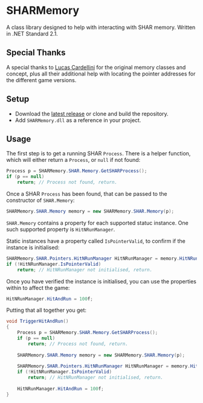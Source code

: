 # SHARMemory
A class library designed to help with interacting with SHAR memory. Written in .NET Standard 2.1.

## Special Thanks
A special thanks to [Lucas Cardellini](https://github.com/lucasc190) for the original memory classes and concept, plus all their additional help with locating the pointer addresses for the different game versions.

## Setup
* Download the [latest release](https://github.com/Hampo/SHARMemory/releases/latest) or clone and build the repository.
* Add `SHARMemory.dll` as a reference in your project.

## Usage
The first step is to get a running SHAR `Process`. There is a helper function, which will either return a `Process`, or `null` if not found:
```cs
Process p = SHARMemory.SHAR.Memory.GetSHARProcess();
if (p == null)
    return; // Process not found, return.
```
Once a SHAR `Process` has been found, that can be passed to the constructor of `SHAR.Memory`:
```cs
SHARMemory.SHAR.Memory memory = new SHARMemory.SHAR.Memory(p);
```
`SHAR.Memory` contains a property for each supported statuc instance. One such supported property is `HitNRunManager`.

Static instances have a property called `IsPointerValid`, to confirm if the instance is initialised:
```cs
SHARMemory.SHAR.Pointers.HitNRunManager HitNRunManager = memory.HitNRunManager;
if (!HitNRunManager.IsPointerValid)
    return; // HitNRunManager not initialised, return.
```
Once you have verified the instance is initialised, you can use the properties within to affect the game:
```cs
HitNRunManager.HitAndRun = 100f;
```
Putting that all together you get:
```cs
void TriggerHitAndRun()
{
    Process p = SHARMemory.SHAR.Memory.GetSHARProcess();
    if (p == null)
        return; // Process not found, return.
    
    SHARMemory.SHAR.Memory memory = new SHARMemory.SHAR.Memory(p);
    
    SHARMemory.SHAR.Pointers.HitNRunManager HitNRunManager = memory.HitNRunManager;
    if (!HitNRunManager.IsPointerValid)
        return; // HitNRunManager not initialised, return.
    
    HitNRunManager.HitAndRun = 100f;
}
```
